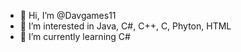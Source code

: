 - 👋 Hi, I’m @Davgames11
- 👀 I’m interested in Java, C#, C++, C, Phyton, HTML
- 🌱 I’m currently learning C#

<!---
Davgames11/Davgames11 is a ✨ special ✨ repository because its `README.md` (this file) appears on your GitHub profile.
You can click the Preview link to take a look at your changes.
--->
